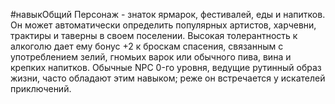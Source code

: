 #навыкОбщий
Персонаж - знаток ярмарок, фестивалей, еды и напитков. Он может автоматически определить популярных артистов, харчевни, трактиры и таверны в своем поселении. Высокая толерантность к алкоголю дает ему бонус +2 к броскам спасения, связанным с употреблением зелий, гномьих варок или обычного пива, вина и крепких напитков. Обычные NPC 0-го уровня, ведущие рутинный образ жизни, часто обладают этим навыком; реже он встречается у искателей приключений.
